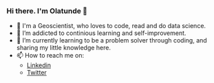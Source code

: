 ### Hi there. I'm Olatunde 👋

- 🔭 I'm a Geoscientist, who loves to code, read and do data science.
- 🌱 I’m addicted to continious learning and self-improvement.
- 👯 I’m currently learning to be a problem solver through coding, and sharing my little knowledge here. 
- 📫 How to reach me on:
  -  [Linkedin](https://www.linkedin.com/in/olatunde-salami/)
  -  [Twitter](https://twitter.com/Olatunde_tuns)


<!-- 
**salamituns/salamituns** is a ✨ _special_ ✨ repository because its `README.md` (this file) appears on your GitHub profile.

Here are some ideas to get you started:

- 🔭 I’m currently working on becoming an 
- 🌱 I’m currently learning to 
- 👯 I’m looking to collaborate on ...
- 🤔 I’m looking for help with ...
- 💬 Ask me about ...
- 📫 How to reach me: ...
- 😄 Pronouns: ...
- ⚡ Fun fact: ...
-->
